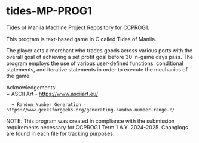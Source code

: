 # tides-MP-PROG1
Tides of Manila Machine Project Repository for CCPROG1.

This program is text-based game in C called Tides of Manila. 

The player acts a merchant who trades goods across various ports with 
the overall goal of achieving a set profit goal before 30 in-game days pass.
The program employs the use of various user-defined functions, conditional 
statements, and iterative statements in order to execute the mechanics of the
game.

 Acknowledgements:  
      + ASCII Art - https://www.asciiart.eu/ 
      
      + Random Number Generation - https://www.geeksforgeeks.org/generating-random-number-range-c/
      

NOTE: This program was created in compliance with the submission requirements necessary
for CCPROG1 Term 1 A.Y. 2024-2025. Changlogs are found in each file for tracking purposes.

